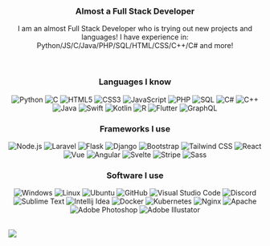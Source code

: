 <h3 align="center">Almost a Full Stack Developer</h3>
<p align="center">I am an almost Full Stack Developer who is trying out new projects and languages! I have experience in: Python/JS/C/Java/PHP/SQL/HTML/CSS/C++/C# and more!</p>
<br>
<h3 align="center">Languages I know<br></h3>

<p align="center">
  <img alt="Python" src="https://img.shields.io/badge/-Python-23272A?style=flat&logo=python">
  <img alt="C" src="https://img.shields.io/badge/-C-23272A?style=flat&logo=C">
  <img alt="HTML5" src="https://img.shields.io/badge/-HTML5-23272A?style=flat&logo=html5">
  <img alt="CSS3" src="https://img.shields.io/badge/-CSS3-23272A?style=flat&logo=css3">
  <img alt="JavaScript" src="https://img.shields.io/badge/-JavaScript-23272A?style=flat&logo=javascript">
  <img alt="PHP" src="https://img.shields.io/badge/-PHP-23272A?style=flat&logo=php">
  <img alt="SQL" src="https://img.shields.io/badge/-SQL-23272A?style=flat&logo=postgresql">
  <img alt="C#" src="https://img.shields.io/badge/-C%23-23272A?style=flat&logo=c-sharp">
  <img alt="C++" src="https://img.shields.io/badge/-C++-23272A?style=flat&logo=c%2B%2B">
  <img alt="Java" src="https://img.shields.io/badge/-Java-23272A?style=flat&logo=java">
  <img alt="Swift" src="https://img.shields.io/badge/-Swift-23272A?style=flat&logo=Swift">
  <img alt="Kotlin" src="https://img.shields.io/badge/-Kotlin-23272A?style=flat&logo=Kotlin">
  <img alt="R" src="https://img.shields.io/badge/-R-23272A?style=flat&logo=R">
  <img alt="Flutter" src="https://img.shields.io/badge/-Flutter-23272A?style=flat&logo=Flutter">
  <img alt="GraphQL" src="https://img.shields.io/badge/-GraphQL-23272A?style=flat&logo=GraphQL">
</p>

<h3 align="center">Frameworks I use<br></h3>

<p align="center">
  <img alt="Node.js" src="https://img.shields.io/badge/-Node.js-23272A?style=flat&logo=node.js">
  <img alt="Laravel" src="https://img.shields.io/badge/-Laravel-23272A?style=flat&logo=laravel">
  <img alt="Flask" src="https://img.shields.io/badge/-Flask-23272A?style=flat&logo=flask">
  <img alt="Django" src="https://img.shields.io/badge/-Django-23272A?style=flat&logo=django">
  <img alt="Bootstrap" src="https://img.shields.io/badge/-Bootstrap-23272A?style=flat&logo=bootstrap">
  <img alt="Tailwind CSS" src="https://img.shields.io/badge/-Tailwind CSS-23272A?style=flat&logo=tailwind-css">
  <img alt="React" src="https://img.shields.io/badge/-React-23272A?style=flat&logo=react">
  <img alt="Vue" src="https://img.shields.io/badge/-Vue-23272A?style=flat&logo=Vue">
  <img alt="Angular" src="https://img.shields.io/badge/-Angular-23272A?style=flat&logo=Angular">
  <img alt="Svelte" src="https://img.shields.io/badge/-Svelte-23272A?style=flat&logo=Svelte">
  <img alt="Stripe" src="https://img.shields.io/badge/-Stripe-23272A?style=flat&logo=Stripe">
  <img alt="Sass" src="https://img.shields.io/badge/-Sass-23272A?style=flat&logo=Sass">
</p>

<h3 align="center">Software I use<br></h3>

<p align="center">
  <img alt="Windows" src="https://img.shields.io/badge/-Windows-23272A?style=flat&logo=windows">
  <img alt="Linux" src="https://img.shields.io/badge/-Linux-23272A?style=flat&logo=linux">
  <img alt="Ubuntu" src="https://img.shields.io/badge/-Ubuntu-23272A?style=flat&logo=ubuntu">
  <img alt="GitHub" src="https://img.shields.io/badge/-GitHub-23272A?style=flat&logo=github">
  <img alt="Visual Studio Code" src="https://img.shields.io/badge/-Visual Studio Code-23272A?style=flat&logo=visual-studio-code">
  <img alt="Discord" src="https://img.shields.io/badge/-Discord-23272A?style=flat&logo=discord">
  <img alt="Sublime Text" src="https://img.shields.io/badge/-Sublime Text-23272A?style=flat&logo=sublime-text">
  <img alt="Intellij Idea" src="https://img.shields.io/badge/-Intellij Idea-23272A?style=flat&logo=intellij-idea">
  <img alt="Docker" src="https://img.shields.io/badge/-Docker-23272A?style=flat&logo=docker">
  <img alt="Kubernetes" src="https://img.shields.io/badge/-Kubernetes-23272A?style=flat&logo=kubernetes">
  <img alt="Nginx" src="https://img.shields.io/badge/-Nginx-23272A?style=flat&logo=nginx">
  <img alt="Apache" src="https://img.shields.io/badge/-Apache-23272A?style=flat&logo=apache">
  <img alt="Adobe Photoshop" src="https://img.shields.io/badge/-Adobe Photoshop-23272A?style=flat&logo=adobe-photoshop">
  <img alt="Adobe Illustator" src="https://img.shields.io/badge/-Adobe Illustrator-23272A?style=flat&logo=adobe-illustrator">
</p><br>

<img src="https://readme-github-stats.now.sh/api?username=xenophloxic&theme=dark&show_icons=true&title_color=e10000&icon_color=e10000&show_owner=true" class="center">
</div>
